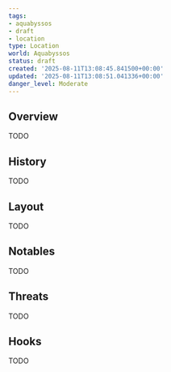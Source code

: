 ```yaml
---
tags:
- aquabyssos
- draft
- location
type: Location
world: Aquabyssos
status: draft
created: '2025-08-11T13:08:45.841500+00:00'
updated: '2025-08-11T13:08:51.041336+00:00'
danger_level: Moderate
---
```



## Overview

TODO
## History

TODO
## Layout

TODO
## Notables

TODO
## Threats

TODO
## Hooks

TODO
